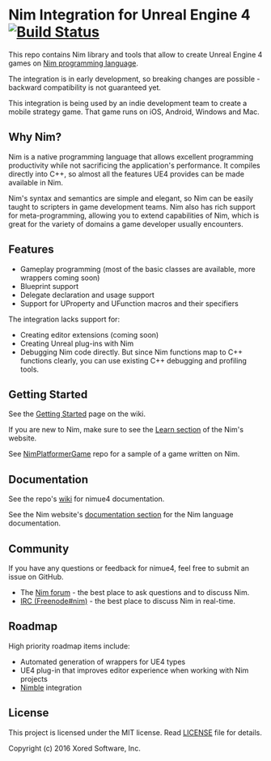 # Nim Integration for Unreal Engine 4 [![Build Status](https://travis-ci.org/pragmagic/nimue4.svg?branch=master)](https://travis-ci.org/pragmagic/nimue4)

This repo contains Nim library and tools that allow to create Unreal Engine 4 games on [Nim programming language](http://nim-lang.org/).


The integration is in early development, so breaking changes are possible - backward compatibility is not guaranteed yet.


This integration is being used by an indie development team to create a mobile strategy game. That game runs on iOS, Android, Windows and Mac.

## Why Nim?

Nim is a native programming language that allows excellent programming productivity while not sacrificing the application's performance. It compiles directly into C++, so almost all the features UE4 provides can be made available in Nim.


Nim's syntax and semantics are simple and elegant, so Nim can be easily taught to scripters in game development teams. Nim also has rich support for meta-programming, allowing you to extend capabilities of Nim, which is great for the variety of domains a game developer usually encounters.

## Features

* Gameplay programming (most of the basic classes are available, more wrappers coming soon)
* Blueprint support
* Delegate declaration and usage support
* Support for UProperty and UFunction macros and their specifiers

The integration lacks support for:

* Creating editor extensions (coming soon)
* Creating Unreal plug-ins with Nim
* Debugging Nim code directly. But since Nim functions map to C++ functions clearly, you can use existing C++ debugging and profiling tools.

## Getting Started

See the [Getting Started](https://github.com/pragmagic/nimue4/wiki/Getting-Started) page on the wiki.

If you are new to Nim, make sure to see the [Learn section](http://nim-lang.org/learn.html) of the Nim's website.

See [NimPlatformerGame](https://github.com/pragmagic/NimPlatformerGame) repo for a sample of a game written on Nim.

## Documentation

See the repo's [wiki](https://github.com/pragmagic/nimue4/wiki/) for nimue4 documentation.

See the Nim website's [documentation section](http://nim-lang.org/documentation.html) for the Nim language documentation.

## Community

If you have any questions or feedback for nimue4, feel free to submit an issue on GitHub.

* The [Nim forum](http://forum.nim-lang.org/) - the best place to ask questions and to discuss Nim.
* [IRC (Freenode#nim)](https://webchat.freenode.net/?channels=nim) - the best place to discuss Nim in real-time.

## Roadmap

High priority roadmap items include:

* Automated generation of wrappers for UE4 types
* UE4 plug-in that improves editor experience when working with Nim projects
* [Nimble](https://github.com/nim-lang/nimble) integration

## License

This project is licensed under the MIT license. Read [LICENSE](https://github.com/pragmagic/nimue4/blob/master/LICENSE) file for details.

Copyright (c) 2016 Xored Software, Inc.
